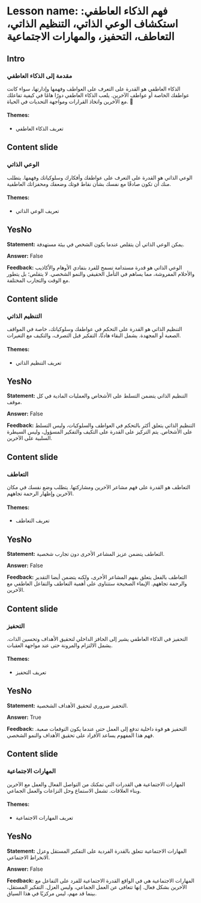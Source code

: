 # Lesson name: فهم الذكاء العاطفي: استكشاف الوعي الذاتي، التنظيم الذاتي، التعاطف، التحفيز، والمهارات الاجتماعية

## Intro

### مقدمة إلى الذكاء العاطفي

الذكاء العاطفي هو القدرة على التعرف على العواطف وفهمها وإدارتها، سواء كانت عواطفك الخاصة أو عواطف الآخرين. يلعب الذكاء العاطفي دورًا هامًا في كيفية تفاعلك مع الآخرين واتخاذ القرارات ومواجهة التحديات في الحياة. 🌟

#### **Themes:**
- تعريف الذكاء العاطفي

## Content slide

### الوعي الذاتي

الوعي الذاتي هو القدرة على التعرف على عواطفك وأفكارك وسلوكياتك وفهمها. يتطلب منك أن تكون صادقًا مع نفسك بشأن نقاط قوتك وضعفك ومحفزاتك العاطفية.

#### **Themes:**
- تعريف الوعي الذاتي

## YesNo

**Statement:** يمكن الوعي الذاتي أن يتقلص عندما يكون الشخص في بيئة مستهدفة.

**Answer:** False

**Feedback:**
الوعي الذاتي هو قدرة مستدامة تسمح للفرد بتفادي الأوهام والأكاذيب والأحلام المفروشة، مما يساهم في التأمل الحقيقي والنمو الشخصي. لا يتقلص؛ بل يتطور مع الوقت والتجارب المختلفة.


## Content slide

### التنظيم الذاتي

التنظيم الذاتي هو القدرة على التحكم في عواطفك وسلوكياتك، خاصة في المواقف الصعبة أو المجهدة. يشمل البقاء هادئًا، التفكير قبل التصرف، والتكيف مع التغيرات.

#### **Themes:**
- تعريف التنظيم الذاتي

## YesNo

**Statement:** التنظيم الذاتي يتضمن التسلط على الأشخاص والعمليات المادية في كل موقف.

**Answer:** False

**Feedback:**
التنظيم الذاتي يتعلق أكثر بالتحكم في العواطف والسلوكيات، وليس التسلط على الأشخاص. يتم التركيز على القدرة على التكيف والتفكير المسؤول، وليس السيطرة السلبية على الآخرين.


## Content slide

### التعاطف

التعاطف هو القدرة على فهم مشاعر الآخرين ومشاركتها. يتطلب وضع نفسك في مكان الآخرين وإظهار الرحمة تجاههم.

#### **Themes:**
- تعريف التعاطف

## YesNo

**Statement:** التعاطف يتضمن عزيز المشاعر الأخرى دون تجارب شخصية.

**Answer:** False

**Feedback:**
التعاطف بالفعل يتعلق بفهم المشاعر الأخرى، ولكنه يتضمن أيضا التقدير والرحمة تجاههم. الإيماء الصحيحة ستتناوى على أهمية التعاطف والتفاعل العاطفي مع الآخرين.


## Content slide

### التحفيز

التحفيز في الذكاء العاطفي يشير إلى الحافز الداخلي لتحقيق الأهداف وتحسين الذات. يشمل الالتزام والمرونة حتى عند مواجهة العقبات.

#### **Themes:**
- تعريف التحفيز

## YesNo

**Statement:** التحفيز ضروري لتحقيق الأهداف الشخصية.

**Answer:** True

**Feedback:**
التحفيز هو قوة داخلية تدفع إلى العمل حتى عندما يكون التوقعات صعبة. فهم هذا المفهوم يساعد الأفراد على تحقيق الأهداف والنمو الشخصي.


## Content slide

### المهارات الاجتماعية

المهارات الاجتماعية هي القدرات التي تمكنك من التواصل الفعال والعمل مع الآخرين وبناء العلاقات. تشمل الاستماع وحل النزاعات والعمل الجماعي.

#### **Themes:**
- تعريف المهارات الاجتماعية

## YesNo

**Statement:** المهارات الاجتماعية تتعلق بالقدرة الفردية على التفكير المستقل وعزل الانخراط الاجتماعي.

**Answer:** False

**Feedback:**
المهارات الاجتماعية هي في الواقع القدرة الاجتماعية للفرد على التفاعل مع الآخرين بشكل فعال. إنها تتعافى عن العمل الجماعي، وليس العزل. التفكير المستقل، بينما قد مهم، ليس مركزيًا في هذا السياق.

